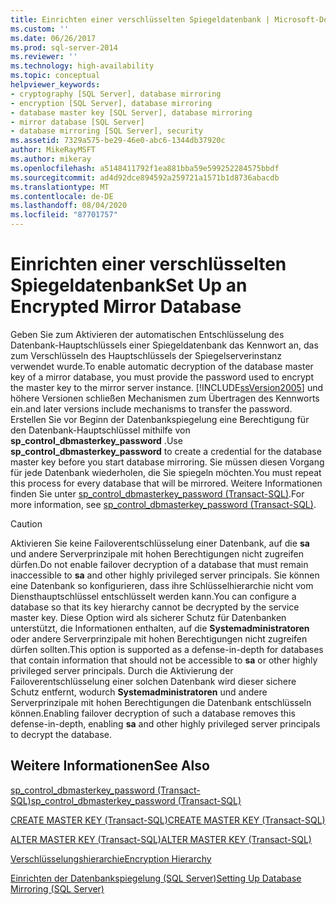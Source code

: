 ```yaml
---
title: Einrichten einer verschlüsselten Spiegeldatenbank | Microsoft-Dokumentation
ms.custom: ''
ms.date: 06/26/2017
ms.prod: sql-server-2014
ms.reviewer: ''
ms.technology: high-availability
ms.topic: conceptual
helpviewer_keywords:
- cryptography [SQL Server], database mirroring
- encryption [SQL Server], database mirroring
- database master key [SQL Server], database mirroring
- mirror database [SQL Server]
- database mirroring [SQL Server], security
ms.assetid: 7329a575-be29-46e0-abc6-1344db37920c
author: MikeRayMSFT
ms.author: mikeray
ms.openlocfilehash: a5148411792f1ea881bba59e599252284575bbdf
ms.sourcegitcommit: ad4d92dce894592a259721a1571b1d8736abacdb
ms.translationtype: MT
ms.contentlocale: de-DE
ms.lasthandoff: 08/04/2020
ms.locfileid: "87701757"
---
```

# <a name="set-up-an-encrypted-mirror-database"></a><span data-ttu-id="3dc0c-102">Einrichten einer verschlüsselten Spiegeldatenbank</span><span class="sxs-lookup"><span data-stu-id="3dc0c-102">Set Up an Encrypted Mirror Database</span></span>

<span data-ttu-id="3dc0c-103">Geben Sie zum Aktivieren der automatischen Entschlüsselung des Datenbank-Hauptschlüssels einer Spiegeldatenbank das Kennwort an, das zum Verschlüsseln des Hauptschlüssels der Spiegelserverinstanz verwendet wurde.</span><span class="sxs-lookup"><span data-stu-id="3dc0c-103">To enable automatic decryption of the database master key of a mirror database, you must provide the password used to encrypt the master key to the mirror server instance.</span></span> [!INCLUDE[ssVersion2005](../../includes/ssversion2005-md.md)] <span data-ttu-id="3dc0c-104">und höhere Versionen schließen Mechanismen zum Übertragen des Kennworts ein.</span><span class="sxs-lookup"><span data-stu-id="3dc0c-104">and later versions include mechanisms to transfer the password.</span></span> <span data-ttu-id="3dc0c-105">Erstellen Sie vor Beginn der Datenbankspiegelung eine Berechtigung für den Datenbank-Hauptschlüssel mithilfe von **sp_control_dbmasterkey_password** .</span><span class="sxs-lookup"><span data-stu-id="3dc0c-105">Use **sp_control_dbmasterkey_password** to create a credential for the database master key before you start database mirroring.</span></span> <span data-ttu-id="3dc0c-106">Sie müssen diesen Vorgang für jede Datenbank wiederholen, die Sie spiegeln möchten.</span><span class="sxs-lookup"><span data-stu-id="3dc0c-106">You must repeat this process for every database that will be mirrored.</span></span> <span data-ttu-id="3dc0c-107">Weitere Informationen finden Sie unter [sp_control_dbmasterkey_password &#40;Transact-SQL&#41;](/sql/relational-databases/system-stored-procedures/sp-control-dbmasterkey-password-transact-sql).</span><span class="sxs-lookup"><span data-stu-id="3dc0c-107">For more information, see [sp_control_dbmasterkey_password &#40;Transact-SQL&#41;](/sql/relational-databases/system-stored-procedures/sp-control-dbmasterkey-password-transact-sql).</span></span>
  
> [!CAUTION]  
>  <span data-ttu-id="3dc0c-108">Aktivieren Sie keine Failoverentschlüsselung einer Datenbank, auf die **sa** und andere Serverprinzipale mit hohen Berechtigungen nicht zugreifen dürfen.</span><span class="sxs-lookup"><span data-stu-id="3dc0c-108">Do not enable failover decryption of a database that must remain inaccessible to **sa** and other highly privileged server principals.</span></span> <span data-ttu-id="3dc0c-109">Sie können eine Datenbank so konfigurieren, dass ihre Schlüsselhierarchie nicht vom Diensthauptschlüssel entschlüsselt werden kann.</span><span class="sxs-lookup"><span data-stu-id="3dc0c-109">You can configure a database so that its key hierarchy cannot be decrypted by the service master key.</span></span> <span data-ttu-id="3dc0c-110">Diese Option wird als sicherer Schutz für Datenbanken unterstützt, die Informationen enthalten, auf die **Systemadministratoren** oder andere Serverprinzipale mit hohen Berechtigungen nicht zugreifen dürfen sollten.</span><span class="sxs-lookup"><span data-stu-id="3dc0c-110">This option is supported as a defense-in-depth for databases that contain information that should not be accessible to **sa** or other highly privileged server principals.</span></span> <span data-ttu-id="3dc0c-111">Durch die Aktivierung der Failoverentschlüsselung einer solchen Datenbank wird dieser sichere Schutz entfernt, wodurch **Systemadministratoren** und andere Serverprinzipale mit hohen Berechtigungen die Datenbank entschlüsseln können.</span><span class="sxs-lookup"><span data-stu-id="3dc0c-111">Enabling failover decryption of such a database removes this defense-in-depth, enabling **sa** and other highly privileged server principals to decrypt the database.</span></span>  


<!-- Note: We cannot append '?view=sql-server-2016' to these, even tho in theory we might want to. -->

## <a name="see-also"></a><span data-ttu-id="3dc0c-112">Weitere Informationen</span><span class="sxs-lookup"><span data-stu-id="3dc0c-112">See Also</span></span>

[<span data-ttu-id="3dc0c-113">sp_control_dbmasterkey_password &#40;Transact-SQL&#41;</span><span class="sxs-lookup"><span data-stu-id="3dc0c-113">sp_control_dbmasterkey_password &#40;Transact-SQL&#41;</span></span>](/sql/relational-databases/system-stored-procedures/sp-control-dbmasterkey-password-transact-sql)

[<span data-ttu-id="3dc0c-114">CREATE MASTER KEY &#40;Transact-SQL&#41;</span><span class="sxs-lookup"><span data-stu-id="3dc0c-114">CREATE MASTER KEY &#40;Transact-SQL&#41;</span></span>](/sql/t-sql/statements/create-master-key-transact-sql)

[<span data-ttu-id="3dc0c-115">ALTER MASTER KEY (Transact-SQL)</span><span class="sxs-lookup"><span data-stu-id="3dc0c-115">ALTER MASTER KEY &#40;Transact-SQL&#41;</span></span>](/sql/t-sql/statements/alter-master-key-transact-sql)

[<span data-ttu-id="3dc0c-116">Verschlüsselungshierarchie</span><span class="sxs-lookup"><span data-stu-id="3dc0c-116">Encryption Hierarchy</span></span>](../../relational-databases/security/encryption/encryption-hierarchy.md)

[<span data-ttu-id="3dc0c-117">Einrichten der Datenbankspiegelung &#40;SQL Server&#41;</span><span class="sxs-lookup"><span data-stu-id="3dc0c-117">Setting Up Database Mirroring &#40;SQL Server&#41;</span></span>](database-mirroring-sql-server.md)

